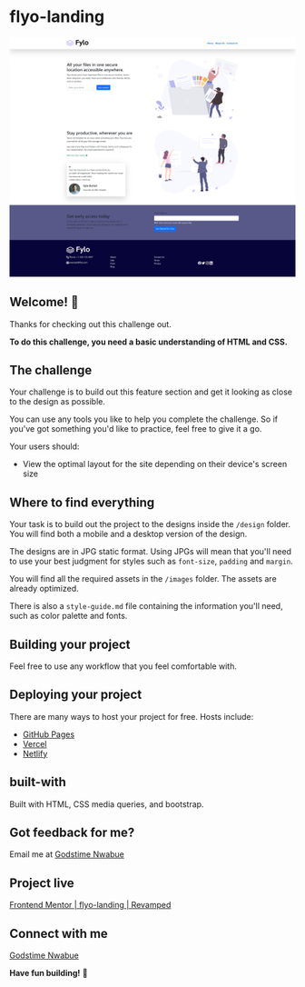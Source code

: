 # flyo-landing

![](./result/godstimenwabue.github.io_flyo-landing_.png)

## Welcome! 👋

Thanks for checking out this challenge out.

**To do this challenge, you need a basic understanding of HTML and CSS.**

## The challenge

Your challenge is to build out this feature section and get it looking as close to the design as possible.

You can use any tools you like to help you complete the challenge. So if you've got something you'd like to practice, feel free to give it a go.

Your users should:

- View the optimal layout for the site depending on their device's screen size

## Where to find everything

Your task is to build out the project to the designs inside the `/design` folder. You will find both a mobile and a desktop version of the design. 

The designs are in JPG static format. Using JPGs will mean that you'll need to use your best judgment for styles such as `font-size`, `padding` and `margin`. 

You will find all the required assets in the `/images` folder. The assets are already optimized.

There is also a `style-guide.md` file containing the information you'll need, such as color palette and fonts.

## Building your project

Feel free to use any workflow that you feel comfortable with. 

## Deploying your project

There are many ways to host your project for free. Hosts include:

- [GitHub Pages](https://pages.github.com/)
- [Vercel](https://vercel.com/)
- [Netlify](https://www.netlify.com/)

## built-with

Built with HTML, CSS media queries, and bootstrap.

## Got feedback for me?

Email me at [Godstime Nwabue](nwabuegodstime@gmail.com)

## Project live
[Frontend Mentor | flyo-landing | Revamped](https://godstimenwabue.github.io/flyo-landing/)

## Connect with me

[Godstime Nwabue](https://www.linkedin.com/in/godstime-nwabue-08481b128/)


**Have fun building!** 🚀